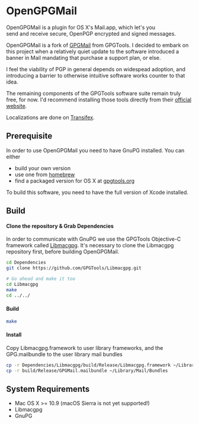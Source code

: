 OpenGPGMail
=======

OpenGPGMail is a plugin for OS X's Mail.app, which let's you  
send and receive secure, OpenPGP encrypted and signed messages.

OpenGPGMail is a fork of [GPGMail](https://github.com/GPGTools/GPGMail) from GPGTools. I decided to embark on this project when a relatively quiet update to the software introduced a banner in Mail mandating that purchase a support plan, or else. 

I feel the viability of PGP in general depends on widespead adoption, and introducing a barrier to otherwise intuitive software works counter to that idea.

The remaining components of the GPGTools software suite remain truly free, for now. I'd recommend installing those tools directly from their [official website](https://gpgtools.org/).

Localizations are done on [Transifex](https://www.transifex.com/projects/p/GPGMail/).

Prerequisite
------------

In order to use OpenGPGMail you need to have GnuPG installed.
You can either 

  - build your own version 
  - use one from [homebrew](http://brew.sh) 
  - find a packaged version for OS X at [gpgtools.org](https://gpgtools.org)

To build this software, you need to have the full version of Xcode installed.

Build
-----

#### Clone the repository & Grab Dependencies

In order to communicate with GnuPG we use the GPGTools Objective-C framework called [Libmacgpg](https://github.com/GPGTools/Libmacgpg).
It's necessary to clone the Libmacgpg repository first, before building OpenGPGMail.

```bash
cd Dependencies
git clone https://github.com/GPGTools/Libmacgpg.git

# Go ahead and make it too
cd Libmacgpg
make
cd ../../
```

#### Build
```bash
make
```

#### Install
Copy Libmacgpg.framework to user library frameworks, and the GPG.mailbundle to the user library mail bundles

```bash
cp -r Dependencies/Libmacgpg/build/Release/Libmacgpg.framework ~/Library/Frameworks
cp -r build/Release/GPGMail.mailbundle ~/Library/Mail/Bundles
```


System Requirements
-------------------

* Mac OS X >= 10.9 (macOS Sierra is not yet supported!)
* Libmacgpg
* GnuPG

